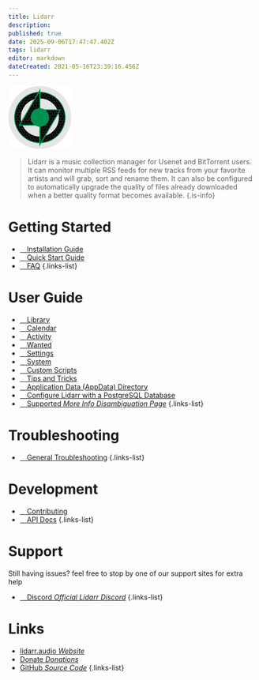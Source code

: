 ```yaml
---
title: Lidarr
description: 
published: true
date: 2025-09-06T17:47:47.402Z
tags: lidarr
editor: markdown
dateCreated: 2021-05-16T23:39:16.456Z
---
```


![128.png](/assets/lidarr/logos/128.png)

> Lidarr is a music collection manager for Usenet and BitTorrent users. It can monitor multiple RSS feeds for new tracks from your favorite artists and will grab, sort and rename them. It can also be configured to automatically upgrade the quality of files already downloaded when a better quality format becomes available.
{.is-info}

# Getting Started

- [<i class="fas fa-plus-square"></i>&emsp;Installation Guide](/lidarr/installation)
- [<i class="fas fa-book-open"></i>&emsp;Quick Start Guide](/lidarr/quick-start-guide)
- [<i class="far fa-question-circle"></i>&emsp;FAQ](/lidarr/faq)
{.links-list}

# User Guide

- [<i class="fas fa-play"></i>&emsp;Library](/lidarr/library)
- [<i class="fas fa-calendar-alt"></i>&emsp;Calendar](/lidarr/calendar)
- [<i class="fas fa-clock"></i>&emsp;Activity](/lidarr/activity)
- [<i class="fas fa-search-minus"></i>&emsp;Wanted](/lidarr/wanted)
- [<i class="fas fa-cogs"></i>&emsp;Settings](/lidarr/settings)
- [<i class="fas fa-laptop"></i>&emsp;System](/lidarr/system)
- [<i class="fas fa-scroll"></i>&emsp;Custom Scripts](/lidarr/custom-scripts)
- [<i class="fas fa-gifts"></i>&emsp;Tips and Tricks](/lidarr/tips-and-tricks)
- [<i class="fas fa-database"></i>&emsp;Application Data (AppData) Directory](/lidarr/appdata-directory)
- [<i class="fas fa-server"></i>&emsp;Configure Lidarr with a PostgreSQL Database](/lidarr/postgres-setup)
- [<i class="fas fa-cogs"></i>&emsp;Supported *More Info Disambiguation Page*](/lidarr/supported)
{.links-list}

# Troubleshooting

- [<i class="far fa-life-ring"></i>&emsp;General Troubleshooting](/lidarr/troubleshooting)
{.links-list}

# Development

- [<i class="fas fa-laptop-code"></i>&emsp;Contributing](https://github.com/Lidarr/Lidarr/blob/develop/CONTRIBUTING.md)
- [<i class="fas fa-book"></i>&emsp;API Docs](https://lidarr.audio/docs/api/)
{.links-list}

# Support

Still having issues? feel free to stop by one of our support sites for extra help

- [<i class="fab fa-discord"></i>&emsp;Discord *Official Lidarr Discord*](https://lidarr.audio/discord)
{.links-list}

# Links

- [lidarr.audio *Website*](https://lidarr.audio)
- [Donate *Donations*](https://lidarr.audio/donate)
- [GitHub *Source Code*](https://github.com/lidarr/lidarr)
{.links-list}
